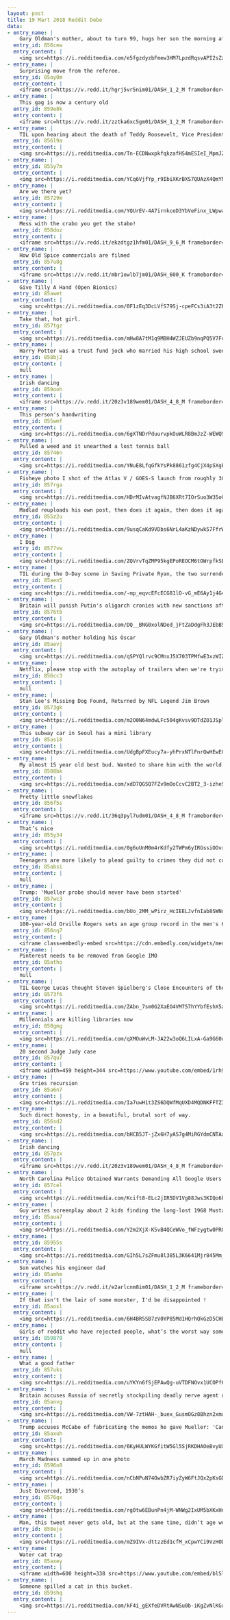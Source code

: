 ```yaml
---
layout: post
title: 19 Mart 2018 Reddit Debe
data:
- entry_name: |
    Gary Oldman's mother, about to turn 99, hugs her son the morning after he won his first Academy Award.
  entry_id: 856cew
  entry_content: |
    <img src=https://i.redditmedia.com/e5fgzdyzbFmew3HM7LpzdRqsvAPI2sZzLB7hIUykdCA.jpg?fm=jpg&s=28113dac969b83e4643cd2dbccff3d17 frameborder=0>
- entry_name: |
    Surprising move from the referee.
  entry_id: 85ay0m
  entry_content: |
    <iframe src=https://v.redd.it/hgrj5vr5nim01/DASH_1_2_M frameborder=0></iframe>
- entry_name: |
    This gag is now a century old
  entry_id: 859e8k
  entry_content: |
    <iframe src=https://v.redd.it/zztka6xc5gm01/DASH_1_2_M frameborder=0></iframe>
- entry_name: |
    TIL upon hearing about the death of Teddy Roosevelt, Vice President Thomas R. Marshal declared “death had to take him in his sleep, for if he was awake there’d have been a fight”
  entry_id: 856l9a
  entry_content: |
    <img src=https://i.redditmedia.com/Tn-ECDNwxpkfqkzafHS4mESIeI_MpmJ2crjzB3VmMEc.jpg?fm=jpg&s=2c7b666921323de10b8576aae5e19f5f frameborder=0>
- entry_name: |
  entry_id: 855y7m
  entry_content: |
    <img src=https://i.redditmedia.com/YCq6VjfYp_r9IbiXKrBXS7QUAzX4QmYN0KtaDBTUwCs.jpg?fm=jpg&s=ad1dbcb1055fdd14593892443667b014 frameborder=0>
- entry_name: |
    Are we there yet?
  entry_id: 85729m
  entry_content: |
    <img src=https://i.redditmedia.com/YQUrEV-4A7irnkceD3YbVeFinx_LWpwalLh9tekfqGo.jpg?fm=jpg&s=15adeca87d41d95e0f917ea7406bb4b7 frameborder=0>
- entry_name: |
    Mess with the crabo you get the stabo!
  entry_id: 858doz
  entry_content: |
    <iframe src=https://v.redd.it/ekzdtgz1hfm01/DASH_9_6_M frameborder=0></iframe>
- entry_name: |
    How Old Spice commercials are filmed
  entry_id: 857u8g
  entry_content: |
    <iframe src=https://v.redd.it/mbr1owlb7jm01/DASH_600_K frameborder=0></iframe>
- entry_name: |
    Give Tilly A Hand (Open Bionics)
  entry_id: 85awet
  entry_content: |
    <img src=https://i.redditmedia.com/0F1zEq3DcLVfS79Sj-cpeFCs3iA3t2ZFPTwKartJbjU.gif?fm=jpg&s=78d75288c223a29db076ce33c43090a0 frameborder=0>
- entry_name: |
    Take that, hot girl.
  entry_id: 857tgz
  entry_content: |
    <img src=https://i.redditmedia.com/mHw8A7tM1q9MBH4WZJEUZb9nqPQ5V7Fc-7r4NuXEdXs.jpg?fm=jpg&s=5c5a73d174f71e67dfec55b2d2bffbc2 frameborder=0>
- entry_name: |
    Harry Potter was a trust fund jock who married his high school sweetheart and became a cop.
  entry_id: 858bj2
  entry_content: |
    null
- entry_name: |
    Irish dancing
  entry_id: 859ooh
  entry_content: |
    <iframe src=https://v.redd.it/20z3v189wem01/DASH_4_8_M frameborder=0></iframe>
- entry_name: |
    This person's handwriting
  entry_id: 855wmf
  entry_content: |
    <img src=https://i.redditmedia.com/6gXTNDrPduurvpkOuWLR8BmJzZ-WEWQ9fcOIhmlqjc0.jpg?fm=jpg&s=b44e70791845e14ee1e49cf6f97644f0 frameborder=0>
- entry_name: |
    Pulled a weed and it unearthed a lost tennis ball
  entry_id: 85746n
  entry_content: |
    <img src=https://i.redditmedia.com/YNuE8LfqGfkYsPk8861zfg4CjX4pSXgEq22wP_urnLE.jpg?fm=jpg&s=c22afdfde271d7ad2fd511a6978fbc8b frameborder=0>
- entry_name: |
    Fisheye photo I shot of the Atlas V / GOES-S launch from roughly 300ft away. My lens was destroyed, but the photo was worth it!
  entry_id: 857rga
  entry_content: |
    <img src=https://i.redditmedia.com/HDrMIvAtvagfNJB6XRt7IOrSuo3W35oGmzUhQ99helI.jpg?fm=jpg&s=18f5060bcaf0eb9a95f323d6f7e5caa4 frameborder=0>
- entry_name: |
    Madlad reuploads his own post, then does it again, then does it again
  entry_id: 855z2u
  entry_content: |
    <img src=https://i.redditmedia.com/9usqCaKd9VDbs6NrL4aKzNDywk57FfrWatHvEvCXIKU.jpg?fm=jpg&s=a8984983f85eb1d5c051b64b5f39a851 frameborder=0>
- entry_name: |
    I Dig
  entry_id: 8577vw
  entry_content: |
    <img src=https://i.redditmedia.com/ZQVrvTqZMP95kgEPoREOCM6tOWrpfkSB4m8CGpKLuDQ.jpg?fm=jpg&s=34a77100fd86b4e14b4463badb2f3b71 frameborder=0>
- entry_name: |
    TIL during the D-Day scene in Saving Private Ryan, the two surrendering Germans, killed by American soldiers, were saying in Czech: Please don't shoot me! I'm not German, I'm Czech, I didn't kill anyone! The American soldiers jokingly translate it as Look, I washed for supper!
  entry_id: 85aen5
  entry_content: |
    <img src=https://i.redditmedia.com/-mp_eqvcEFcECG81lO-vG_mE6Ay1j4G414YbWYbCMwU.jpg?fm=jpg&s=17af78340951078f2564c5a29ff807e6 frameborder=0>
- entry_name: |
    Britain will punish Putin's oligarch cronies with new sanctions after spy poisoning
  entry_id: 8576t6
  entry_content: |
    <img src=https://i.redditmedia.com/DQ__BNG0xolNDed_jFtZaDdgFh3JEbB595iNlINr6-g.jpg?fm=jpg&s=4e0f1013ff9575ccd2674819bec3c16e frameborder=0>
- entry_name: |
    Gary Oldman's mother holding his Oscar
  entry_id: 85aevj
  entry_content: |
    <img src=https://i.redditmedia.com/qSPYQlrvc9CMnxJ5X703TPMfwE3xzWIZK_pt_DDtbJk.jpg?fm=jpg&s=73c52521164d48c52a4e60e26d1a87dc frameborder=0>
- entry_name: |
    Netflix, please stop with the autoplay of trailers when we're trying to browse the titles.
  entry_id: 856cc3
  entry_content: |
    null
- entry_name: |
    Stan Lee's Missing Dog Found, Returned by NFL Legend Jim Brown
  entry_id: 8573gk
  entry_content: |
    <img src=https://i.redditmedia.com/m2O0N64mdwLFc504gKvsv9DTdZO1JSpljOnF_XLEnvE.jpg?fm=jpg&s=401213022091604f76641aec26c9927e frameborder=0>
- entry_name: |
    This subway car in Seoul has a mini library
  entry_id: 85as18
  entry_content: |
    <img src=https://i.redditmedia.com/UdgBpFXEucy7a-yhPrxNTlFnrQwHEwECEFv9pppiywU.jpg?fm=jpg&s=1c20b0bc135c628b4d0b44311b6793ef frameborder=0>
- entry_name: |
    My almost 15 year old best bud. Wanted to share him with the world.
  entry_id: 8588bk
  entry_content: |
    <img src=https://i.redditmedia.com/xdD7QGSQ7FZv9mOoCcvC2BT2_3-izheS5qYtoJBHOOg.jpg?fm=jpg&s=fe3ab75ff87bf52aabb459b79154171c frameborder=0>
- entry_name: |
    Pretty little snowflakes
  entry_id: 856f5s
  entry_content: |
    <iframe src=https://v.redd.it/36q3pyl7udm01/DASH_4_8_M frameborder=0></iframe>
- entry_name: |
    That’s nice
  entry_id: 855y34
  entry_content: |
    <img src=https://i.redditmedia.com/0g6uUnM0m4rKdfy2TWPm6yIRGssiOOvx4A-zESF4rMw.jpg?fm=jpg&s=5e2229593294bcbbd15236d06575c8e6 frameborder=0>
- entry_name: |
    Teenagers are more likely to plead guilty to crimes they did not commit because they are less able to make mature decisions, new research shows. Other research has found adolescents are less able to perceive risk and resist the influence of peers because of developmental immaturity.
  entry_id: 85absi
  entry_content: |
    null
- entry_name: |
    Trump: 'Mueller probe should never have been started'
  entry_id: 857wc3
  entry_content: |
    <img src=https://i.redditmedia.com/bUo_2MM_wPirz_HcIEELJvfnIab8SWNo6CyCMASct4c.jpg?fm=jpg&s=a787487fe8bb0318c936da13e6edbfa5 frameborder=0>
- entry_name: |
    100-year-old Orville Rogers sets an age group record in the men's 60m!
  entry_id: 856nq7
  entry_content: |
    <iframe class=embedly-embed src=https://cdn.embedly.com/widgets/media.html?src=https%3A%2F%2Fgfycat.com%2Fifr%2FAccurateViciousBullfrog&url=https%3A%2F%2Fgfycat.com%2FAccurateViciousBullfrog&image=https%3A%2F%2Fthumbs.gfycat.com%2FAccurateViciousBullfrog-size_restricted.gif&key=522baf40bd3911e08d854040d3dc5c07&type=text%2Fhtml&schema=gfycat width=600 height=338 scrolling=no frameborder=0 allowfullscreen></iframe>
- entry_name: |
    Pinterest needs to be removed from Google IMO
  entry_id: 85atho
  entry_content: |
    null
- entry_name: |
    TIL George Lucas thought Steven Spielberg's Close Encounters of the Third Kind would out perform Star Wars so he proposed they trade 2.5% of the profit on each other's films; Spielberg took the trade, and still receives 2.5% of the profits from Star Wars.
  entry_id: 8573f6
  entry_content: |
    <img src=https://i.redditmedia.com/ZAbn_7sm0G2XaEO4VM757hYYbfEshX5aKwsb1KyOMNQ.jpg?fm=jpg&s=801d6218cffefdea5161d7de7a7cd125 frameborder=0>
- entry_name: |
    Millennials are killing libraries now
  entry_id: 858gmg
  entry_content: |
    <img src=https://i.redditmedia.com/qXMOuWvLM-JA22w3oQ6LILxA-Ga9G60uv4eyQmA_Lv8.jpg?fm=jpg&s=380e35cd756bf731f65a577a4a96049c frameborder=0>
- entry_name: |
    20 second Judge Judy case
  entry_id: 857qu7
  entry_content: |
    <iframe width=459 height=344 src=https://www.youtube.com/embed/1rh9w-CYBcM?feature=oembed&enablejsapi=1&enablejsapi=1&enablejsapi=1 frameborder=0 allow=autoplay; encrypted-media allowfullscreen></iframe>
- entry_name: |
    Gru tries recursion
  entry_id: 85a6n7
  entry_content: |
    <img src=https://i.redditmedia.com/Ia7uwH1t3ZS6DQWfMqUXD4MQDNKFFTZIbT1f9pXoIlg.jpg?fm=jpg&s=ae69484ce2a6181cf4909dc758a22134 frameborder=0>
- entry_name: |
    Such direct honesty, in a beautiful, brutal sort of way.
  entry_id: 856sd2
  entry_content: |
    <img src=https://i.redditmedia.com/bHCB5JT-jZx6H7yAS7g4MiRGYdmCNTAxpWYp842mRIw.jpg?fm=jpg&s=6f8097cd08ce24495737610d7ee1202c frameborder=0>
- entry_name: |
    Irish dancing
  entry_id: 857pzx
  entry_content: |
    <iframe src=https://v.redd.it/20z3v189wem01/DASH_4_8_M frameborder=0></iframe>
- entry_name: |
    North Carolina Police Obtained Warrants Demanding All Google Users Near Four Crime Scenes
  entry_id: 857cel
  entry_content: |
    <img src=https://i.redditmedia.com/Kcift8-ELc2jIR5DV1Vg88Jws3KIQo6kyxGWABk2nb4.jpg?fm=jpg&s=e7980c6073564ce375e2d2d6aad0abed frameborder=0>
- entry_name: |
    Guy writes screenplay about 2 kids finding the long-lost 1968 Mustang GT 390 from the movie Bullitt. Randomly mentions it to dude who secretly owns the actual car
  entry_id: 85aua7
  entry_content: |
    <img src=https://i.redditmedia.com/Y2m2XjX-K5vB4QCeWVo_fWFzygtw0PR0Vtcynyhzomc.jpg?fm=jpg&s=c1e8b45642396ded6bd560293a2afd70 frameborder=0>
- entry_name: |
  entry_id: 85955s
  entry_content: |
    <img src=https://i.redditmedia.com/GIh5L7sZFmu8l385L3K6641Mjr845Mm_2Loz42FCTos.jpg?fm=jpg&s=690ef86c8d8474f52641be2afcc9c283 frameborder=0>
- entry_name: |
    Son watches his engineer dad
  entry_id: 85amhm
  entry_content: |
    <iframe src=https://v.redd.it/e2arlcnm8im01/DASH_1_2_M frameborder=0></iframe>
- entry_name: |
    If that isn't the lair of some monster, I'd be disappointed !
  entry_id: 85aoxl
  entry_content: |
    <img src=https://i.redditmedia.com/6H4BR5SB7zV0YP85Md1HQrhQkGzD5CHBMQOuzyWvC-0.jpg?fm=jpg&s=7ebd9cd3ea75498303c26fb30baad7b3 frameborder=0>
- entry_name: |
    Girls of reddit who have rejected people, what’s the worst way someone has taken it?
  entry_id: 859870
  entry_content: |
    null
- entry_name: |
    What a good father
  entry_id: 857uks
  entry_content: |
    <img src=https://i.redditmedia.com/uYKYn6fSjEPAwQg-uVTDFNOvx1UCOPf6v1Lgsd8ql1k.png?fm=jpg&s=4ac8f27833267579514f59ed33a3d613 frameborder=0>
- entry_name: |
    Britain accuses Russia of secretly stockpiling deadly nerve agent used in attack
  entry_id: 85anvg
  entry_content: |
    <img src=https://i.redditmedia.com/VW-7ztHAH-_buex_GusmOGz8Bhzn2xmaz95SOS98jsU.jpg?fm=jpg&s=fa799b0ca6d10cdcb467a46a525363cd frameborder=0>
- entry_name: |
    Trump accuses McCabe of fabricating the memos he gave Mueller: 'Can we call them Fake Memos?'
  entry_id: 85axuh
  entry_content: |
    <img src=https://i.redditmedia.com/6KyHULWYKGfitW5Gl5SjRKDHAOeBvyUXHcDGKHnYvuU.jpg?fm=jpg&s=f5d5ebe21d9372659b4e10b5e638ce15 frameborder=0>
- entry_name: |
    March Madness summed up in one photo
  entry_id: 8596o8
  entry_content: |
    <img src=https://i.redditmedia.com/nCbNPuN74OwbZR7iyZyW6FtJQx2pKsGDhQAFlpo3sy0.jpg?fm=jpg&s=85ba4c9d922e52f8c9092f24f3e130e0 frameborder=0>
- entry_name: |
    Just Divorced, 1930’s
  entry_id: 8576qx
  entry_content: |
    <img src=https://i.redditmedia.com/rg0tw6EBunPn4jM-WNWg2IxUM5bXKxHnAVHeEdFSNME.jpg?fm=jpg&s=8cc6424f5271c42355c8372ad9a917c2 frameborder=0>
- entry_name: |
    Man, this tweet never gets old, but at the same time, didn’t age well at all.
  entry_id: 858eje
  entry_content: |
    <img src=https://i.redditmedia.com/mZ9IVx-dttzzEd1cfM_xCpwYCi9VzHODknjQY7tUN-s.jpg?fm=jpg&s=35ae34cb164e2fe76c5ffc31a349c71d frameborder=0>
- entry_name: |
    Water cat trap
  entry_id: 85axey
  entry_content: |
    <iframe width=600 height=338 src=https://www.youtube.com/embed/blSl487coFg?feature=oembed&enablejsapi=1&enablejsapi=1&enablejsapi=1 frameborder=0 allow=autoplay; encrypted-media allowfullscreen></iframe>
- entry_name: |
    Someone spilled a cat in this bucket.
  entry_id: 859shq
  entry_content: |
    <img src=https://i.redditmedia.com/kF4i_gEXfeDVRtAwNSu0b-iKgZvNlKGrAn9iwXj2z_8.jpg?fm=jpg&s=44b897ea0467f970be2c6f30214c5b4a frameborder=0>
---
```

